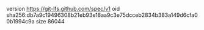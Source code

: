 version https://git-lfs.github.com/spec/v1
oid sha256:db7a9c19496308b21eb93e18aa9c3e75dcceb2834b383a149d6cfa00b1994c9a
size 86044
